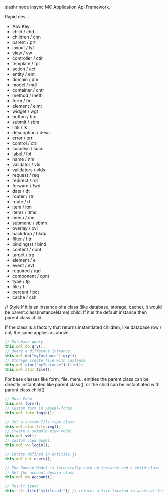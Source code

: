 slashr node insync MC Application Api Framework.

Rapid dev...

* Abv Key:
* child / chd
* children / chn
* parent / prt
* layout / lyt
* view / vw
* controller / ctlr
* template / tpl
* action / act
* entity / ent
* domain / dm
* model / mdl
* container / cntr
* method / meth
* form / fm
* element / elmt
* widget / wgt
* button / btn
* submit / sbm
* link / lk
* description / desc
* error / err
* control / ctrl
* success / succ
* label / lbl
* name / nm
* validator / vld
* validators / vlds
* request / req
* redirect / rdr
* forward / fwd
* data / dt
* router / rtr
* route / rt
* item / itm
* items / itms
* menu / mn
* submenu / sbmn
* overlay / ovl
* backdrop / bkdp
* filter / fltr
* binding(s) / bind
* content / cont
* target / trg
* element / e
* event / evt
* required / rqd
* component / cpnt
* type / tp
* file / f
* percent / pct
* cache / csh

// Style
If it is an instance of a class (like database, storage, cache), 
it would be parent.class(instanceName).child. If it is the default instance then parent.class.child

If the class is a factory that returns instantiated children, like database row / col, the same applies as above.

```javascript
// Database query
this.mdl.db.qry();
// Query a differant instance
this.mdl.db("myInstance").qry();
// Storage create file with instance
this.mdl.stor("myInstance").file();
this.mdl.stor.file();
```

For base classes like form, file, menu, entities the parent class can be directly instantiated like parent.class(), 
or the child can be instantiated with parent.class.child()

```javascript
// Base Form
this.mdl.form();
// Custom form in /model/forms
this.mdl.form.login();

// Get a custom file type class
this.mdl.stor.file.img();
// Create a swimple view model
this.mdl.vw();
// custom view model
this.mdl.vw.login();

// Entity defined in entities.js
this.mdl.ent.users();

// The Domain Model is technically both an instance and a child class, so it is used like forms, but the parent is abstract
// Get the account domain class
this.mdl.dm.account();

// Result types
this.rslt.file("myfile.pdf"); // returns a file located in assets/files/myfile.pdf
```